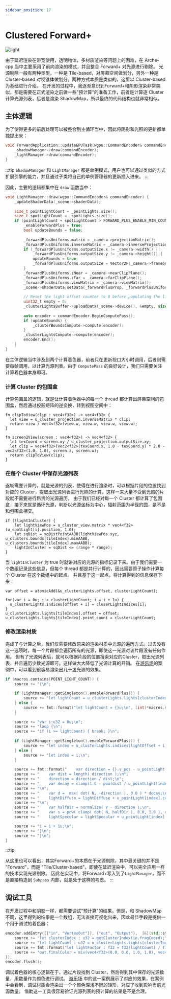 ```yaml
---
sidebar_position: 17
---
```


# Clustered Forward+

![light](https://arched-graphics.oss-cn-shanghai.aliyuncs.com/img/multi-light.gif)

由于延迟渲染在带宽使用，透明物体，多材质渲染等问题上的困难，在 Arche-cpp 当中主要采用了前向渲染的模式，并且整合 Forward+ 对光源进行剔除。 光源剔除一般有两种类型，一种是
Tile-based，对屏幕空间做划分，另外一种是 Cluster-based 对视锥体做划分。两种方式本质是类似的，这里以 Cluster-based 为基础进行介绍。
在开发的过程中，我逐渐意识到Forward+和阴影渲染非常类似，都是需要在正式渲染之前做一些"预计算"的准备工作，前者是计算逐 Cluster 计算光源列表，后者是渲染 ShadowMap，所以最终的代码结构也就非常相似。

## 主体逻辑

为了使得更多的前后处理可以被整合到主循环当中，因此将阴影和光照的更新都单独提出来：

```cpp
void ForwardApplication::updateGPUTask(wgpu::CommandEncoder& commandEncoder) {
    _shadowManager->draw(commandEncoder);
    _lightManager->draw(commandEncoder);
}
```

:::tip
`ShadowManager` 和 `LightManager` 都是单例模式，用户也可以通过类似的方式扩展引擎的能力，并且通过子类将自己的单例管理器的更新插入进来。
:::

因此，主要的逻辑都集中在 `draw` 函数当中：

```cpp
void LightManager::draw(wgpu::CommandEncoder& commandEncoder) {
    _updateShaderData(_scene->shaderData);
    
    size_t pointLightCount = _pointLights.size();
    size_t spotLightCount = _spotLights.size();
    if (pointLightCount + spotLightCount > FORWARD_PLUS_ENABLE_MIN_COUNT) {
        _enableForwardPlus = true;
        bool updateBounds = false;
        
        _forwardPlusUniforms.matrix = _camera->projectionMatrix();
        _forwardPlusUniforms.inverseMatrix = _camera->inverseProjectionMatrix();
        if (_forwardPlusUniforms.outputSize.x != _camera->width() ||
            _forwardPlusUniforms.outputSize.y != _camera->height()) {
            updateBounds = true;
            _forwardPlusUniforms.outputSize = Vector2F(_camera->framebufferWidth(), _camera->framebufferHeight());
        }
        _forwardPlusUniforms.zNear = _camera->nearClipPlane();
        _forwardPlusUniforms.zFar = _camera->farClipPlane();
        _forwardPlusUniforms.viewMatrix = _camera->viewMatrix();
        _scene->shaderData.setData(_forwardPlusProp, _forwardPlusUniforms);
        
        // Reset the light offset counter to 0 before populating the light clusters.
        uint32_t empty = 0;
        _clusterLightsBuffer->uploadData(_scene->device(), &empty, sizeof(uint32_t));
        
        auto encoder = commandEncoder.BeginComputePass();
        if (updateBounds) {
            _clusterBoundsCompute->compute(encoder);
        }
        _clusterLightsCompute->compute(encoder);
        encoder.End();
    }
}
```

在主体逻辑当中涉及到两个计算着色器，前者只在更新视口大小时调用，后者则需要每帧调用，以计算光源列表。由于 `ComputePass` 的良好设计，我们只需要关注计算着色器本身即可。

### 计算 Cluster 的包围盒

计算包围盒的逻辑，就是让计算着色器中的每一个 thread 都计算出屏幕空间的包围盒，然后通过投影矩阵的逆变换，转到视图空间中：

```wgsl
fn clipToView(clip : vec4<f32>) -> vec4<f32> {
  let view = u_cluster_projection.inverseMatrix * clip;
  return view / vec4<f32>(view.w, view.w, view.w, view.w);
}

fn screen2View(screen : vec4<f32>) -> vec4<f32> {
  let texCoord = screen.xy / u_cluster_projection.outputSize.xy;
  let clip = vec4<f32>(vec2<f32>(texCoord.x, 1.0 - texCoord.y) * 2.0 - vec2<f32>(1.0, 1.0), screen.z, screen.w);
  return clipToView(clip);
}
```

### 在每个 Cluster 中保存光源列表

逐帧需要计算的，就是光源的列表，使得在进行渲染时，可以根据片段的位置找到对应的 Cluster，提取出光源列表进行光照的计算。这样一来大量不受到光照的片段就不需要进行昂贵的光源遍历。 由于我们已经对每一个 Cluster
都计算了包围盒，接下来就是循环光源，判断以光源坐标为中心，辐射范围为半径的圆，是不是和包围盒相交。

```wgsl
if (!lightInCluster) {
    let lightViewPos = u_cluster_view.matrix * vec4<f32>(u_spotLight[i].position, 1.0);
    let sqDist = sqDistPointAABB(lightViewPos.xyz, u_clusters.bounds[tileIndex].minAABB, u_clusters.bounds[tileIndex].maxAABB);
    lightInCluster = sqDist <= (range * range);
}
```

当 `lightInCluster` 为 true 时就讲对应的光源的指标记录下来。由于我们需要一个数组记录这些信息，但每个 thread 都是并行计算的，因此需要原子操作计算每个 Cluster 在这个数组中的起点。
并且基于这一起点，将计算得到的信息保存下来：

```wgsl
var offset = atomicAdd(&u_clusterLights.offset, clusterLightCount);

for(var i = 0u; i < clusterLightCount; i = i + 1u) {
  u_clusterLights.indices[offset + i] = cluserLightIndices[i];
}
u_clusterLights.lights[tileIndex].offset = offset;
u_clusterLights.lights[tileIndex].point_count = clusterLightCount;
```

### 修改渲染材质

完成了与计算之后，我们仅需要修改原来的渲染材质中光源的遍历方式。过去没有这一选项时，每一个片段都会遍历所有的光源，即使这一光源对该片段没有任何作用。
但有了光源列表后，就可以根据片段的位置搜索对应的Cluster，取出光源列表，并且遍历少数光源即可。这样做大大降低了光源计算的开销。
在[游乐场](https://arche.graphics/zh-Hans/playground/multi-light)的案例中，可以看到很容易渲染出几十盏光源的效果。

```cpp
if (macros.contains(POINT_LIGHT_COUNT)) {
    source += "{\n";
    
    if (LightManager::getSingleton().enableForwardPlus()) {
        source += "let lightCount = u_clusterLights.lights[clusterIndex].point_count;\n";
    } else {
        source += fmt::format("let lightCount = {}u;\n", (int)*macros.macroConstant(POINT_LIGHT_COUNT));
    }
    
    source += "var i:u32 = 0u;\n";
    source += "loop {\n";
    source += "if (i >= lightCount) { break; }\n";
    
    if (LightManager::getSingleton().enableForwardPlus()) {
        source += "let index = u_clusterLights.indices[lightOffset + i];\n";
    } else {
        source += "let index = i;\n";
    }
    
    source += fmt::format("    var direction = {}.v_pos - u_pointLight[index].position;\n", _input);
    source += "    var dist = length( direction );\n";
    source += "    direction = direction / dist;\n";
    source += "    var decay = clamp(1.0 - pow(dist / u_pointLight[index].distance, 4.0), 0.0, 1.0);\n";
    source += "\n";
    source += "    var d =  max( dot( N, -direction ), 0.0 ) * decay;\n";
    source += "    lightDiffuse = lightDiffuse + u_pointLight[index].color * d;\n";
    source += "\n";
    source += "    var halfDir = normalize( V - direction );\n";
    source += "    var s = pow( clamp( dot( N, halfDir ), 0.0, 1.0 ), u_blinnPhongData.shininess )  * decay;\n";
    source += "    lightSpecular = lightSpecular + u_pointLight[index].color * s;\n";

    source += "i = i + 1u;\n";
    source += "}\n";
    source += "}\n";
}
```

:::tip 

从这里也可以看出，其实Forward+的本质在于光源剔除，其中最关键的并不是 "Forward"，而是 "Tile/Cluster-based"。即使在延迟渲染中，可以完全应用一样的技术实现光源剔除。
因此在实现中，将Forward+写入到了`LightManager`，而不是直接构造到 `Subpass` 内部，就是处于这样的考虑。
:::

## 调试工具

在开发过程中和阴影一样，都需要调试"预计算"的结果。但是，和 ShadowMap 不同，这里得到的结果是一个数组，无法直接可视化出来，因此最佳手段是提供一个用于调试的着色器：

```cpp
encoder.addEntry({{"in", "VertexOut"}}, {"out", "Output"},  [&](std::string &source){
    source += "let clusterIndex : u32 = getClusterIndex(in.fragCoord);\n";
    source += "let lightCount : u32 = u_clusterLights.lights[clusterIndex].point_count + u_clusterLights.lights[clusterIndex].spot_count;\n";
    source += fmt::format("let lightFactor : f32 = f32(lightCount) / f32({});\n", _maxLightsPerCluster);
    source += "out.finalColor = mix(vec4<f32>(0.0, 0.0, 1.0, 1.0), vec4<f32>(1.0, 0.0, 0.0, 1.0), vec4<f32>(lightFactor, lightFactor, lightFactor, lightFactor));\n";
});
encoder.flush();
```

调试着色器的核心逻辑在于，通过片段找到 Cluster，然后得到其中保存的光源数量，用数量作为颜色进行调试。
[游乐场](https://arche.graphics/zh-Hans/playground/cluster-forward)
中的这一案例展示了对应的效果，在案例中会看到，调试材质会渲染出一个个颜色深浅不同的矩形，对应了收到影响当前光源数量。 借助这一工具很容易验证光源列表的预计算的结果是不是合理。
